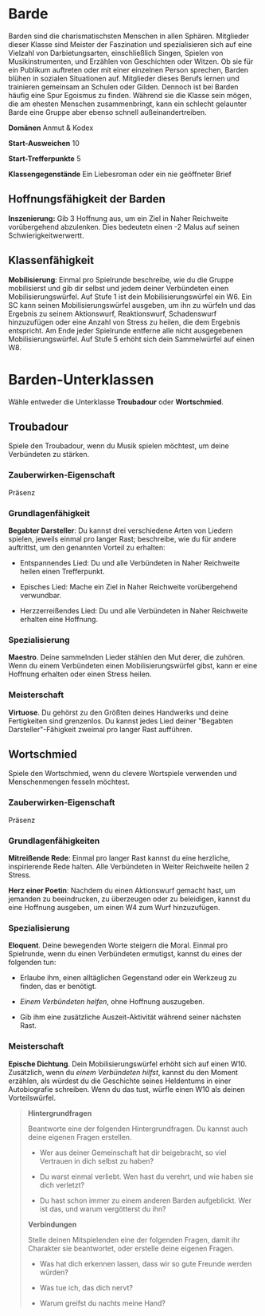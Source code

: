 # Barde

Barden sind die charismatischsten Menschen in allen Sphären.
Mitglieder dieser Klasse sind Meister der Faszination und spezialisieren sich auf eine Vielzahl von Darbietungsarten, einschließlich Singen, Spielen von Musikinstrumenten, und Erzählen von Geschichten oder Witzen.
Ob sie für ein Publikum auftreten oder mit einer einzelnen Person sprechen, Barden blühen in sozialen Situationen auf.
Mitglieder dieses Berufs lernen und trainieren gemeinsam an Schulen oder Gilden. Dennoch ist bei Barden häufig eine Spur Egoismus zu finden.
Während sie die Klasse sein mögen, die am ehesten Menschen zusammenbringt, kann ein schlecht gelaunter Barde eine Gruppe aber ebenso schnell außeinandertreiben.

**Domänen** Anmut & Kodex

**Start-Ausweichen** 10

**Start-Trefferpunkte** 5

**Klassengegenstände** Ein Liebesroman oder ein nie geöffneter Brief

## Hoffnungsfähigkeit der Barden
**Inszenierung:** Gib 3 Hoffnung aus, um ein Ziel in Naher Reichweite vorübergehend abzulenken. Dies bedeutetn einen -2 Malus auf seinen Schwierigkeitwerwertt.

## Klassenfähigkeit
**Mobilisierung**: Einmal pro Spielrunde beschreibe, wie du die Gruppe mobilisierst und gib dir selbst und jedem deiner Verbündeten einen Mobilisierungswürfel.
Auf Stufe 1 ist dein Mobilisierungswürfel ein W6.
Ein SC kann seinen Mobilisierungswürfel ausgeben, um ihn zu würfeln und das Ergebnis zu seinem Aktionswurf, Reaktionswurf, Schadenswurf hinzuzufügen oder eine Anzahl von Stress zu heilen, die dem Ergebnis entspricht.
Am Ende jeder Spielrunde entferne alle nicht ausgegebenen Mobilisierungswürfel.
Auf Stufe 5 erhöht sich dein Sammelwürfel auf einen W8.

# Barden-Unterklassen
Wähle entweder die Unterklasse **Troubadour** oder **Wortschmied**.

## Troubadour
Spiele den Troubadour, wenn du Musik spielen möchtest, um deine Verbündeten zu stärken.

### Zauberwirken-Eigenschaft
Präsenz

### Grundlagenfähigkeit
**Begabter Darsteller**: Du kannst drei verschiedene Arten von Liedern spielen, jeweils einmal pro langer Rast; beschreibe, wie du für andere auftrittst, um den genannten Vorteil zu erhalten:

- Entspannendes Lied: Du und alle Verbündeten in Naher Reichweite heilen einen Trefferpunkt.

- Episches Lied: Mache ein Ziel in Naher Reichweite vorübergehend verwundbar.

- Herzzerreißendes Lied: Du und alle Verbündeten in Naher Reichweite erhalten eine Hoffnung.

### Spezialisierung
**Maestro**. Deine sammelnden Lieder stählen den Mut derer, die zuhören.
Wenn du einem Verbündeten einen Mobilisierungswürfel gibst, kann er eine Hoffnung erhalten oder einen Stress heilen.

### Meisterschaft
**Virtuose**. Du gehörst zu den Größten deines Handwerks und deine Fertigkeiten sind grenzenlos.
Du kannst jedes Lied deiner "Begabten Darsteller"-Fähigkeit zweimal pro langer Rast aufführen.

## Wortschmied
Spiele den Wortschmied, wenn du clevere Wortspiele verwenden und Menschenmengen fesseln möchtest.

### Zauberwirken-Eigenschaft
Präsenz

### Grundlagenfähigkeiten
**Mitreißende Rede**: Einmal pro langer Rast kannst du eine herzliche, inspirierende Rede halten.
Alle Verbündeten in Weiter Reichweite heilen 2 Stress.

**Herz einer Poetin**: Nachdem du einen Aktionswurf gemacht hast, um jemanden zu beeindrucken, zu überzeugen oder zu beleidigen, kannst du eine Hoffnung ausgeben, um einen W4 zum Wurf hinzuzufügen.

### Spezialisierung
**Eloquent**. Deine bewegenden Worte steigern die Moral.
Einmal pro Spielrunde, wenn du einen Verbündeten ermutigst, kannst du eines der folgenden tun:

- Erlaube ihm, einen alltäglichen Gegenstand oder ein Werkzeug zu finden, das er benötigt.

- *Einem Verbündeten helfen*, ohne Hoffnung auszugeben.

- Gib ihm eine zusätzliche Auszeit-Aktivität während seiner nächsten Rast.
### Meisterschaft
**Epische Dichtung**. Dein Mobilisierungswürfel erhöht sich auf einen W10.
Zusätzlich, wenn du *einem Verbündeten hilfst*, kannst du den Moment erzählen, als würdest du die Geschichte seines Heldentums in einer Autobiografie schreiben.
Wenn du das tust, würfle einen W10 als deinen Vorteilswürfel.

> **Hintergrundfragen**
>
> Beantworte eine der folgenden Hintergrundfragen.
> Du kannst auch deine eigenen Fragen erstellen.
>
> - Wer aus deiner Gemeinschaft hat dir beigebracht, so viel Vertrauen in dich selbst zu haben?
>
> - Du warst einmal verliebt. Wen hast du verehrt, und wie haben sie dich verletzt?
>
> - Du hast schon immer zu einem anderen Barden aufgeblickt. Wer ist das, und warum vergötterst du ihn?
>
> **Verbindungen**
>
> Stelle deinen Mitspielenden eine der folgenden Fragen, damit ihr Charakter sie beantwortet, oder erstelle deine eigenen Fragen.
>
> - Was hat dich erkennen lassen, dass wir so gute Freunde werden würden?
>
> - Was tue ich, das dich nervt?
>
> - Warum greifst du nachts meine Hand?
